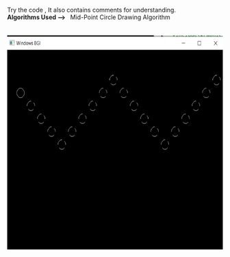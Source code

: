 Try the code , It also contains comments for understanding.<br>
<b>Algorithms Used --> </b>
&nbsp;&nbsp;Mid-Point Circle Drawing Algorithm
<br>
<br>
<br>
<img src = "https://github.com/r-sajal/Computer-Graphics/blob/main/motion%20of%20ball/Screenshot%20(360).png" height="500px" width="700px">
